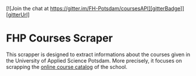 [![Join the chat at https://gitter.im/FH-Potsdam/coursesAPI][gitterBadge]][gitterUrl]

# FHP Courses Scraper  
This scrapper is designed to extract informations about the courses given in the University of Applied Science Potsdam. More precisely, it focuses on scrapping the [online course catalog][vorlesungsverzeichnisFHP] of the school.

<!--- Links -->
[gitterBadge]: https://badges.gitter.im/Join%20Chat.svg
[gitterUrl]:  https://gitter.im/FH-Potsdam/coursesAPI?utm_source=badge&utm_medium=badge&utm_campaign=pr-badge&utm_content=badge
[vorlesungsverzeichnisFHP]: https://www.fh-potsdam.de/studieren/design/studium/vorlesungsverzeichnis
